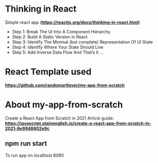 # Thinking in React
Simple react app (**https://reactjs.org/docs/thinking-in-react.html**)
- Step 1: Break The UI Into A Component Hierarchy
- Step 2: Build A Static Version in React
- Step 3: Identify The Minimal (but complete) Representation Of UI State
- Step 4: Identify Where Your State Should Live
- Step 5: Add Inverse Data Flow
And That’s It ...


# React Template used
**https://github.com/randomartlover/my-app-from-scratch**

# About my-app-from-scratch
Create a React App from Scratch in 2021
Article guide: **https://javascript.plainenglish.io/create-a-react-app-from-scratch-in-2021-8e9948602e9c**

<h2>npm run start</h2>
To run app on localhost 8080
